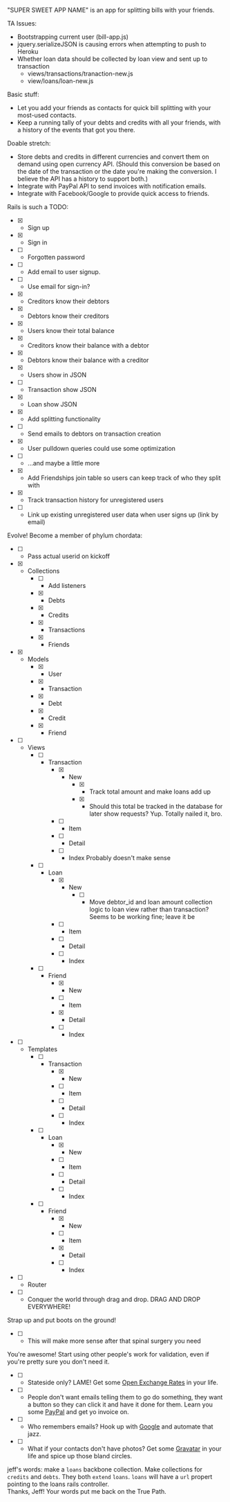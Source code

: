 "SUPER SWEET APP NAME" is an app for splitting bills with your friends.

TA Issues:
+ Bootstrapping current user (bill-app.js)
+ jquery.serializeJSON is causing errors when attempting to push to Heroku
+ Whether loan data should be collected by loan view and sent up to transaction
    + views/transactions/tranaction-new.js
    + view/loans/loan-new.js


Basic stuff:
+ Let you add your friends as contacts for quick bill splitting with your most-used contacts.
+ Keep a running tally of your debts and credits with all your friends, with a history of the events that got you there.

Doable stretch:
+ Store debts and credits in different currencies and convert them on demand using open currency API. (Should this conversion be based on the date of the transaction or the date you're making the conversion. I believe the API has a history to support both.)
+ Integrate with PayPal API to send invoices with notification emails.
+ Integrate with Facebook/Google to provide quick access to friends.

Rails is such a TODO:
+ [x] - Sign up
+ [x] - Sign in
+ [ ] - Forgotten password
+ [ ] - Add email to user signup.
+ [ ] - Use email for sign-in?
+ [x] - Creditors know their debtors
+ [x] - Debtors know their creditors
+ [x] - Users know their total balance
+ [x] - Creditors know their balance with a debtor
+ [x] - Debtors know their balance with a creditor
+ [x] - Users show in JSON
+ [ ] - Transaction show JSON
+ [x] - Loan show JSON
+ [x] - Add splitting functionality
+ [ ] - Send emails to debtors on transaction creation
+ [x] - User pulldown queries could use some optimization
+ [ ] - ...and maybe a little more
+ [x] - Add Friendships join table so users can keep track of who they split with
+ [x] - Track transaction history for unregistered users
+ [ ] - Link up existing unregistered user data when user signs up (link by email)

Evolve! Become a member of phylum chordata:
+ [ ] - Pass actual userid on kickoff
+ [x] - Collections
    + [ ] - Add listeners
    + [x] - Debts
    + [x] - Credits
    + [x] - Transactions
    + [x] - Friends
+ [x] - Models
    + [x] - User
    + [x] - Transaction
    + [x] - Debt
    + [x] - Credit
    + [x] - Friend
+ [ ] - Views
    + [ ] - Transaction
        + [x] - New
            + [x] - Track total amount and make loans add up
            + [x] - Should this total be tracked in the database for later show requests?
                Yup. Totally nailed it, bro.  
        + [ ] - Item
        + [ ] - Detail
        + [ ] - Index
            Probably doesn't make sense  
    + [ ] - Loan
        + [x] - New
            + [ ] - Move debtor_id and loan amount collection logic to loan view rather than transaction?
                Seems to be working fine; leave it be  
        + [ ] - Item
        + [ ] - Detail
        + [ ] - Index
    + [ ] - Friend
        + [x] - New
        + [ ] - Item
        + [x] - Detail
        + [ ] - Index
+ [ ] - Templates
    + [ ] - Transaction
        + [x] - New
        + [ ] - Item
        + [ ] - Detail
        + [ ] - Index
    + [ ] - Loan
        + [x] - New
        + [ ] - Item
        + [ ] - Detail
        + [ ] - Index
    + [ ] - Friend
        + [x] - New
        + [ ] - Item
        + [x] - Detail
        + [ ] - Index
+ [ ] - Router
+ [ ] - Conquer the world through drag and drop. DRAG AND DROP EVERYWHERE!

Strap up and put boots on the ground!
+ [ ] - This will make more sense after that spinal surgery you need

You're awesome! Start using other people's work for validation, even if you're pretty sure you don't need it.
+ [ ] - Stateside only? LAME! Get some [Open Exchange Rates](https://openexchangerates.org/) in your life.
+ [ ] - People don't want emails telling them to go do something, they want a button so they can click it and have it done for them. Learn you some [PayPal](https://developer.paypal.com/) and get yo invoice on.
+ [ ] - Who remembers emails? Hook up with [Google](https://developers.google.com/) and automate that jazz.
+ [ ] - What if your contacts don't have photos? Get some [Gravatar](https://en.gravatar.com/site/implement/) in your life and spice up those bland circles.


jeff's words: make a `loans` backbone collection. Make collections for `credits` and `debts`. They both `extend` `loans`. `loans` will have a `url` propert pointing to the loans rails controller.  
    Thanks, Jeff! Your words put me back on the True Path.
